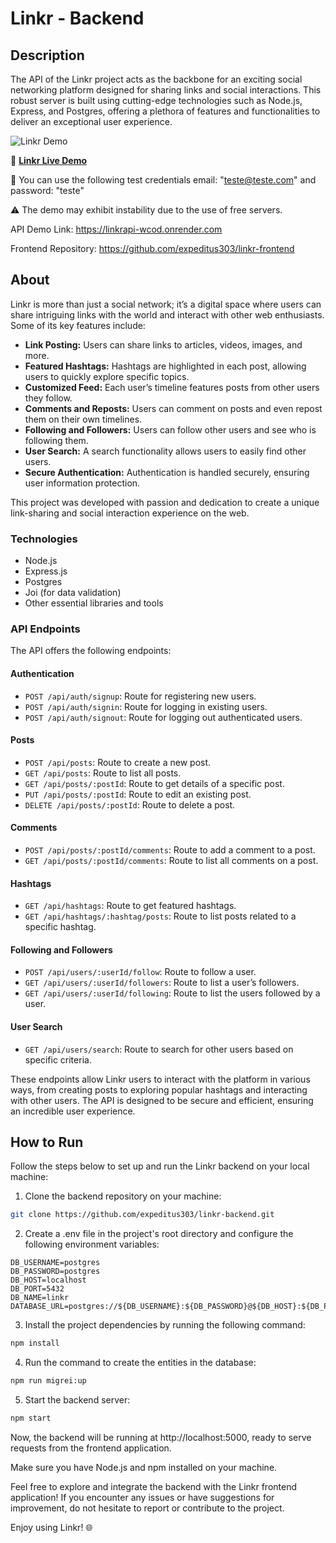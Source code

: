 # Linkr - Backend

## Description

The API of the Linkr project acts as the backbone for an exciting social networking platform designed for sharing links and social interactions. This robust server is built using cutting-edge technologies such as Node.js, Express, and Postgres, offering a plethora of features and functionalities to deliver an exceptional user experience.


![Linkr Demo](https://github.com/kadioba/projeto19-linkr-front/blob/main/demo-images/Desktop%20-%2027.png)

🚀 **[Linkr Live Demo](https://projeto19-linkr-front-77u8lzs42-kadioba.vercel.app/)**

🪪 You can use the following test credentials email: "teste@teste.com" and password: "teste"

⚠️ The demo may exhibit instability due to the use of free servers.

API Demo Link: https://linkrapi-wcod.onrender.com

Frontend Repository: https://github.com/expeditus303/linkr-frontend

## About

Linkr is more than just a social network; it’s a digital space where users can share intriguing links with the world and interact with other web enthusiasts. Some of its key features include:

- **Link Posting:** Users can share links to articles, videos, images, and more.
- **Featured Hashtags:** Hashtags are highlighted in each post, allowing users to quickly explore specific topics.
- **Customized Feed:** Each user’s timeline features posts from other users they follow.
- **Comments and Reposts:** Users can comment on posts and even repost them on their own timelines.
- **Following and Followers:** Users can follow other users and see who is following them.
- **User Search:** A search functionality allows users to easily find other users.
- **Secure Authentication:** Authentication is handled securely, ensuring user information protection.

This project was developed with passion and dedication to create a unique link-sharing and social interaction experience on the web.

### Technologies

- Node.js
- Express.js
- Postgres
- Joi (for data validation)
- Other essential libraries and tools

### API Endpoints

The API offers the following endpoints:

#### Authentication

- `POST /api/auth/signup`: Route for registering new users.
- `POST /api/auth/signin`: Route for logging in existing users.
- `POST /api/auth/signout`: Route for logging out authenticated users.

#### Posts

- `POST /api/posts`: Route to create a new post.
- `GET /api/posts`: Route to list all posts.
- `GET /api/posts/:postId`: Route to get details of a specific post.
- `PUT /api/posts/:postId`: Route to edit an existing post.
- `DELETE /api/posts/:postId`: Route to delete a post.

#### Comments

- `POST /api/posts/:postId/comments`: Route to add a comment to a post.
- `GET /api/posts/:postId/comments`: Route to list all comments on a post.

#### Hashtags

- `GET /api/hashtags`: Route to get featured hashtags.
- `GET /api/hashtags/:hashtag/posts`: Route to list posts related to a specific hashtag.

#### Following and Followers

- `POST /api/users/:userId/follow`: Route to follow a user.
- `GET /api/users/:userId/followers`: Route to list a user’s followers.
- `GET /api/users/:userId/following`: Route to list the users followed by a user.

#### User Search

- `GET /api/users/search`: Route to search for other users based on specific criteria.

These endpoints allow Linkr users to interact with the platform in various ways, from creating posts to exploring popular hashtags and interacting with other users. The API is designed to be secure and efficient, ensuring an incredible user experience.

## How to Run

Follow the steps below to set up and run the Linkr backend on your local machine:

1. Clone the backend repository on your machine:

```bash
git clone https://github.com/expeditus303/linkr-backend.git
```

2. Create a .env file in the project's root directory and configure the following environment variables:

```dotenv
DB_USERNAME=postgres
DB_PASSWORD=postgres
DB_HOST=localhost
DB_PORT=5432
DB_NAME=linkr
DATABASE_URL=postgres://${DB_USERNAME}:${DB_PASSWORD}@${DB_HOST}:${DB_PORT}/${DB_NAME}
```

3. Install the project dependencies by running the following command:

```bash
npm install
```

4. Run the command to create the entities in the database:

```bash
npm run migrei:up
```

5. Start the backend server:

```bash
npm start
```

Now, the backend will be running at http://localhost:5000, ready to serve requests from the frontend application.

Make sure you have Node.js and npm installed on your machine.

Feel free to explore and integrate the backend with the Linkr frontend application! If you encounter any issues or have suggestions for improvement, do not hesitate to report or contribute to the project.

Enjoy using Linkr! 🌐

